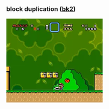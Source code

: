### block duplication ([bk2](movies/block%20duplication.bk2?raw=true))
![](movies/block%20duplication.webp)


